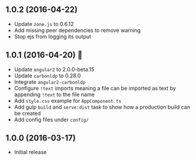 ## 1.0.2 (2016-04-22)
- Update `zone.js` to 0.6.12
- Add missing peer dependencies to remove warning
- Stop ejs from logging its output

## 1.0.1 (2016-04-20) :maple_leaf:
- Update `angular2` to 2.0.0-beta.15
- Update `carbonldp` to 0.28.0
- Integrate `angular2-carbonldp`
- Configure `!text` imports meaning a file can be imported as text by appending `!text` to the file name
- Add `style.css` example for `AppComponent.ts`
- Add gulp `build` and `serve:dist` task to show how a production build can be created
- Add config files under `config/`

## 1.0.0 (2016-03-17)
- Initial release
